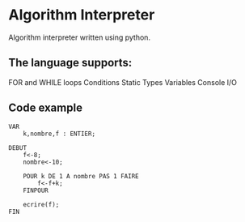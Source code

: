 # Algorithm Interpreter
Algorithm interpreter written using python.

## The language supports:
FOR and WHILE loops
Conditions
Static Types Variables
Console I/O

## Code example

    VAR
        k,nombre,f : ENTIER;
    
    DEBUT
        f<-8;
        nombre<-10;
        
        POUR k DE 1 A nombre PAS 1 FAIRE
            f<-f+k;
        FINPOUR
    
        ecrire(f);
    FIN


